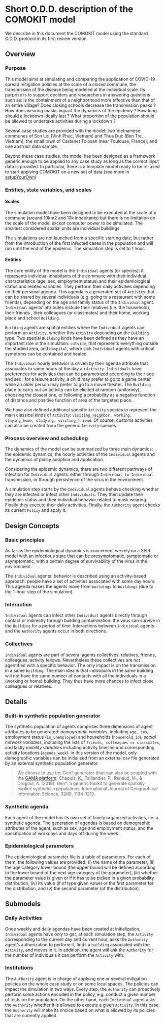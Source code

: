 # Short O.D.D. description of the COMOKIT model

We describe in this document the COMOKIT model using the standard O.D.D. protocol in its first review version.

## Overview 
### Purpose

This model aims at simulating and comparing the application of COVID-19 spread mitigation policies at the scale of a closed commune, the transmission of the disease being modeled at the individual scale. Its purpose is to support deciders and researchers in answering questions such as: Is the containment of a neighborhood more effective than that of an entire village? Does closing schools decrease the transmission peaks ? How does wearing masks impact the dynamics of the epidemy ? How long should a lockdown ideally last ? What proportion of the population should be allowed to undertake activities during a lockdown ?

Several case studies are provided with the model: two Vietnamese communes of Son Loi (Vinh Phuc, Vietnam) and Thua Duc (Ben Tre, Vietnam); the small town of Castanet Tolosan (near Toulouse, France); and one abstract data sample.

Beyond these case studies, the model has been designed as a framework generic enough to be applied to any case study as long as the correct input data is provided. In particular, there is a template model ready to be re-used to start applying COMOKIT on a new set of data (see more in [setupYourOwn](setupYourOwn))

### Entities, state variables, and scales
#### Scales
The simulation model have been designed to be executed at the scale of a commune (around 10km2 and 10k inhabitants) but there is no limitation on the scale of the model except computer power to be simulated. The smallest considered spatial units are individual buildings.

The simulations are not launched from a specific starting date, but rather from the introduction of the first infected cases in the population and will run until the end of the epidemic. The simulation step is set to 1 hour. 

#### Entities
The core entity of the model is the `Individual` agents (or species): it represents individual inhabitants of the commune with their individual characteristics (age, sex, employment status) and their epidemiological status and related variables. They perform their daily activities depending on their personal agenda. This agenda is a generated set of `Activity` that can be shared by several individuals (e.g. going to a restaurant with some friends), depending on the age and family status of the `Individual` agent. `Individual` agents’ attributes include their relatives (i.e. the household), their friends , their colleagues (or classmates) and their home, working place and school `Building`. 

`Building` agents are spatial entities where the `Individual` agents can perform an `Activity`, whether this `Activity` depending on the `Building` type. Two special `Building` kinds have been defined as they have an important role in the simulation: `outside`, that represents everything outside the studied area, and `Hospital`, where sick `Individual` agents with critical symptoms can be contained and healed.

The `Individual` hourly behavior is driven by their agenda attribute that associates to some hours of the day an `Activity`. `Individuals` have preferences for activities that can be parametrized according to their age and sex : for a leisure activity, a child may prefer to go to a game center while an older person may prefer to go to a movie theater.  The `Building`  place to carry out an activity can be elicited at random (uniformly),  choosing the closest one, or following a probability as a negative function of distance and positive function of area of the targeted place.

We have also defined additional specific `Activity` species to represent the main classical kinds of `Activity`: `visiting_neighbor, working, staying_home, studying, visiting_friend`. Of course, customs activities can also be created from the generic `Activity` species.

### Process overview and scheduling
The dynamics of the model can be summarized by three main dynamics: the epidemic dynamics, the hourly activities of the `Individual` agents and the dynamics of policy adoption and application.

Considering the epidemic dynamics, there are two different pathways of infection for `Individual` agents: either through `Individual-to-Individual` transmission, or through persistence of the virus in the environment. 

A simulation step starts by the `Individual` agents behave checking whether they are infected or infect other `Individuals`. They then update their epidemic status and their individual behavior related to mask wearing. Finally they execute their daily activities. Finally, the `Authority` agent checks its current `Policy` and apply it.

## Design Concepts
### Basic principles
As far as the epidemiological dynamics is concerned, we rely on a SEIR model with an infectious state that can be presymptomatic, symptomatic or asymptomatic, with a certain degree of survivability of the virus in the environment.

The `Individual` agents’ behavior is described using an activity-based approach: people have a set of activities associated with some day hours. This agenda makes the agents move from `buildings` to `buildings` (due to the 1-hour step of the simulation). 

### Interaction
`Individual` agents can infect other `Individual` agents directly through contact or indirectly through building contamination: the virus can survive in the `Building` for a period of time. Interactions between `Individual` agents and the `Authority` agents occur in both directions.

### Collectives
`Individual` agents are part of several agents collectives: relatives, friends, colleagues, activity fellows. Nevertheless these collectives are not agentified with a specific behavior. The only impact is on the transmission in a same `building`. The main idea is that individuals in the same building will not have the same number of contacts with all the individuals in a (working or home) building. They thus have more chances to infect close colleagues or relatives.

## Details
### Built-in synthetic population generator 
The synthetic population of agents comprises three dimensions of agent attributes to be generated: *demographic variables*, including `age, sex`, employment status (`is_unemployed`) and households (`household_id`), *social network variables*, including the lists of `friends, colleagues or classmates`, and lastly *mobility variables* including activity timeline and corresponding activity locations (`agenda_week`). In this version of the model, only demographic variables can be initialized from an external csv file generated by an external synthetic population generator.
> We choose to use the Gen* generator (that can also be coupled with the [GAMA platform](https://github.com/ANRGenstar/genstar.gamaplugin))
>Chapuis, K., Taillandier, P., Renaud, M., & Drogoul, A. (2018). Gen*: a generic toolkit to generate spatially explicit synthetic >populations. International Journal of Geographical Information Science, 32(6), 1194-1210.

### Synthetic agenda
Each agent of the model has its own set of timely organized activities, i.e. a synthetic agenda. The generation of agendas is based on demographic attributes of the agent, such as sex, age and employment status, and the specification of workdays and days off during the week.

### Epidemiological parameters
The epidemiological parameter file is a table of parameters. For each of them, the following values are provided: (i) the name of the parameter, (ii) the age category lower bound (the upper bound will be defined according to the lower bound of the next age category of the parameter), (iii) whether the parameter value is given or if it has to be picked in a given probability distribution, (iv) its value (if of type given value) or the first parameter for the distribution, and (v) the second parameter (of the distribution).

## Submodels
### Daily Activities
Once weekly and daily agendas have been created at initialization, `Individual` agents have only to get, at each simulation step, the `Activity` corresponding to the current day and current hour, asks the `Authority` agent’s authorization to perform it, finds a `building` associated with the `Activity`, and moves in it. In addition, the agent will ask the `Authority` for the number of individuals it can perform the `Activity` with. 

### Institutions
The `Authority` agent is in charge of applying one or several mitigation policies on the whole case study or on some local spaces. The policies can impact the simulation in two ways. Every step, the `Authority` can proactively perform some actions encoded in the policy, e.g. conduct a given number of tests on the population. On the other hand, each `Individual` agent asks the `Authority` whether it is allowed to execute a given `Activity`. In this case, the `Authority` will make its choice based on what is allowed by its policies that are currently applied.
